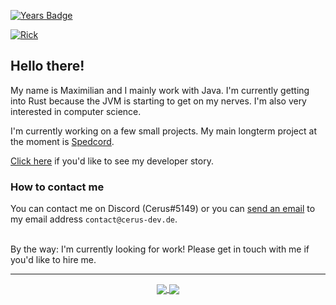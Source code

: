 [![Years Badge](https://badges.pufler.dev/years/RealCerus)](https://badges.pufler.dev)

[![Rick](https://github.com/RealCerus/RealCerus/blob/master/rick.gif?raw=true)](https://www.youtube.com/watch?v=dQw4w9WgXcQ)

## Hello there!

My name is Maximilian and I mainly work with Java. I'm currently getting into Rust because the JVM is starting to get on my nerves. I'm also very interested in computer science.

I'm currently working on a few small projects. My main longterm project at the moment is [Spedcord](https://github.com/Spedcord).

[Click here](https://stackoverflow.com/story/maximilan-dorn) if you'd like to see my developer story.


### How to contact me

You can contact me on Discord (Cerus#5149) or you can [send an email](mailto:contact@cerus-dev.de) to my email address `contact@cerus-dev.de`.


<br>
By the way: I'm currently looking for work! Please get in touch with me if you'd like to hire me.

----

<p align="center">
  <a href="https://github.com/anuraghazra/github-readme-stats">
    <img align="center" src="https://github-readme-stats.vercel.app/api/top-langs/?username=RealCerus&theme=nord&layout=compact&show_icons=true" />
  </a>
  <a href="https://github.com/anuraghazra/github-readme-stats">
    <img align="center" src="https://github-readme-stats.vercel.app/api?username=RealCerus&show_icons=true&theme=nord" />
  </a>
</p>
